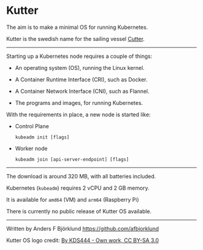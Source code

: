 # Kutter

The aim is to make a minimal OS for running Kubernetes.

Kutter is the swedish name for the sailing vessel [Cutter](https://en.wikipedia.org/wiki/Cutter_(boat)).

----

Starting up a Kubernetes node requires a couple of things:

* An operating system (OS), running the Linux kernel.

* A Container Runtime Interface (CRI), such as Docker.

* A Container Network Interface (CNI), such as Flannel.

* The programs and images, for running Kubernetes.

With the requirements in place, a new node is started like:

* Control Plane

  `kubeadm init [flags]`

* Worker node

  `kubeadm join [api-server-endpoint] [flags]`

----

The download is around 320 MB, with all batteries included.

Kubernetes (`kubeadm`) requires 2 vCPU and 2 GB memory.

It is available for `amd64` (VM) and `arm64` (Raspberry Pi)

There is currently no public release of Kutter OS available.

----

Written by Anders F Björklund <https://github.com/afbjorklund>

Kutter OS logo credit: [By KDS444 - Own work, CC BY-SA 3.0](https://commons.wikimedia.org/w/index.php?curid=33382230)
